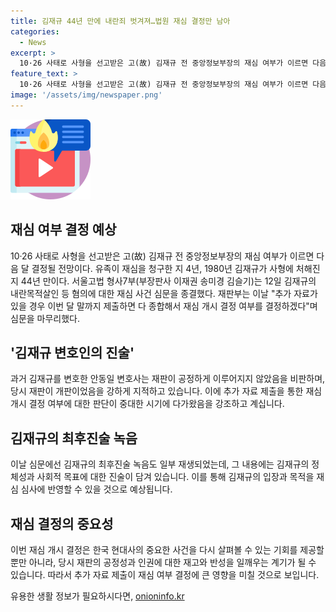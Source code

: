 ```yaml
---
title: 김재규 44년 만에 내란죄 벗겨져…법원 재심 결정만 남아
categories:
  - News
excerpt: >
  10·26 사태로 사형을 선고받은 고(故) 김재규 전 중앙정보부장의 재심 여부가 이르면 다음 달 결정될 전망이다. 유족이 재심을 청구한 지 4년, 1980년 김재규가 사형에 처해진 지 44년 만이며, 변호인인 안동일 변호사는 당시 재판은 절차적 정의가 철저히 무시됐다며 비판했다. 16일 만에 대통령을 살해한 사건을 선고했다고 지적하며, 군법회의가 독립적으로 재판했는지 의문을 제시했다. 최후진술 녹음에는 저는 대통령이 되기 위해 혁명하지 않았다, 10·26 혁명의 목적은 자유민주주의를 회복하는 것이고 국민의 희생을 막는 것 등의 내용이 담겼다.
feature_text: >
  10·26 사태로 사형을 선고받은 고(故) 김재규 전 중앙정보부장의 재심 여부가 이르면 다음 달 결정될 전망이다. 유족이 재심을 청구한 지 4년, 1980년 김재규가 사형에 처해진 지 44년 만이며, 변호인인 안동일 변호사는 당시 재판은 절차적 정의가 철저히 무시됐다며 비판했다. 16일 만에 대통령을 살해한 사건을 선고했다고 지적하며, 군법회의가 독립적으로 재판했는지 의문을 제시했다. 최후진술 녹음에는 저는 대통령이 되기 위해 혁명하지 않았다, 10·26 혁명의 목적은 자유민주주의를 회복하는 것이고 국민의 희생을 막는 것 등의 내용이 담겼다.
image: '/assets/img/newspaper.png'
---
```


<p><img src="/assets/img/news.png" alt="rentncar 속보" /></p>

<h2 data-ke-size="size26">재심 여부 결정 예상</h2>

<p data-ke-size="size16">10·26 사태로 사형을 선고받은 고(故) 김재규 전 중앙정보부장의 재심 여부가 이르면 다음 달 결정될 전망이다. 유족이 재심을 청구한 지 4년, 1980년 김재규가 사형에 처해진 지 44년 만이다. 서울고법 형사7부(부장판사 이재권 송미경 김슬기)는 12일 김재규의 내란목적살인 등 혐의에 대한 재심 사건 심문을 종결했다. 재판부는 이날 "추가 자료가 있을 경우 이번 달 말까지 제출하면 다 종합해서 재심 개시 결정 여부를 결정하겠다"며 심문을 마무리했다.</p>

<h2 data-ke-size="size26">'김재규 변호인의 진술'</h2>

<p data-ke-size="size16">과거 김재규를 변호한 안동일 변호사는 재판이 공정하게 이루어지지 않았음을 비판하며, 당시 재판이 개판이었음을 강하게 지적하고 있습니다. 이에 추가 자료 제출을 통한 재심 개시 결정 여부에 대한 판단이 중대한 시기에 다가왔음을 강조하고 계십니다.</p>

<h2 data-ke-size="size26">김재규의 최후진술 녹음</h2>

<p data-ke-size="size16">이날 심문에선 김재규의 최후진술 녹음도 일부 재생되었는데, 그 내용에는 김재규의 정체성과 사회적 목표에 대한 진술이 담겨 있습니다. 이를 통해 김재규의 입장과 목적을 재심 심사에 반영할 수 있을 것으로 예상됩니다.</p>

<h2 data-ke-size="size26">재심 결정의 중요성</h2>

<p data-ke-size="size16">이번 재심 개시 결정은 한국 현대사의 중요한 사건을 다시 살펴볼 수 있는 기회를 제공할 뿐만 아니라, 당시 재판의 공정성과 인권에 대한 재고와 반성을 일깨우는 계기가 될 수 있습니다. 따라서 추가 자료 제출이 재심 여부 결정에 큰 영향을 미칠 것으로 보입니다.</p>
유용한 생활 정보가 필요하시다면, <a href="https://onioninfo.kr" rel="dofollow">onioninfo.kr</a>


